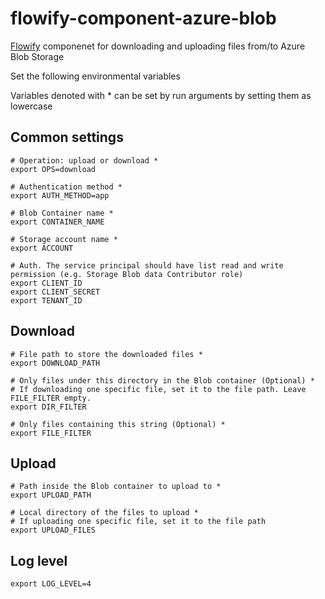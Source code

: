 # flowify-component-azure-blob

[Flowify](https://flowify-docs.equinor.com/) componenet for downloading and uploading files from/to Azure Blob Storage

Set the following environmental variables

Variables denoted with * can be set by run arguments by setting them as lowercase
## Common settings
```
# Operation: upload or download *
export OPS=download

# Authentication method *
export AUTH_METHOD=app

# Blob Container name *
export CONTAINER_NAME

# Storage account name *
export ACCOUNT

# Auth. The service principal should have list read and write permission (e.g. Storage Blob data Contributor role)
export CLIENT_ID
export CLIENT_SECRET
export TENANT_ID
```
## Download
```
# File path to store the downloaded files *
export DOWNLOAD_PATH

# Only files under this directory in the Blob container (Optional) *
# If downloading one specific file, set it to the file path. Leave FILE_FILTER empty.
export DIR_FILTER

# Only files containing this string (Optional) *
export FILE_FILTER 
```
## Upload

```
# Path inside the Blob container to upload to *
export UPLOAD_PATH

# Local directory of the files to upload *
# If uploading one specific file, set it to the file path
export UPLOAD_FILES
```

## Log level
```
export LOG_LEVEL=4
```


